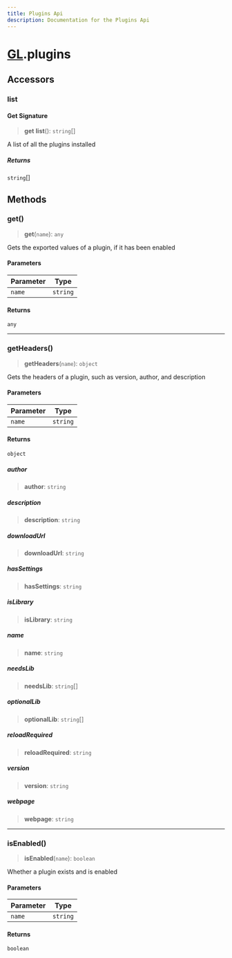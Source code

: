 ```yaml
---
title: Plugins Api
description: Documentation for the Plugins Api
---
```

# [GL](./api).plugins

## Accessors

### list

#### Get Signature

> **get** **list**(): `string`[]

A list of all the plugins installed

##### Returns

`string`[]

## Methods

### get()

> **get**(`name`): `any`

Gets the exported values of a plugin, if it has been enabled

#### Parameters

| Parameter | Type |
| ------ | ------ |
| `name` | `string` |

#### Returns

`any`

***

### getHeaders()

> **getHeaders**(`name`): `object`

Gets the headers of a plugin, such as version, author, and description

#### Parameters

| Parameter | Type |
| ------ | ------ |
| `name` | `string` |

#### Returns

`object`

##### author

> **author**: `string`

##### description

> **description**: `string`

##### downloadUrl

> **downloadUrl**: `string`

##### hasSettings

> **hasSettings**: `string`

##### isLibrary

> **isLibrary**: `string`

##### name

> **name**: `string`

##### needsLib

> **needsLib**: `string`[]

##### optionalLib

> **optionalLib**: `string`[]

##### reloadRequired

> **reloadRequired**: `string`

##### version

> **version**: `string`

##### webpage

> **webpage**: `string`

***

### isEnabled()

> **isEnabled**(`name`): `boolean`

Whether a plugin exists and is enabled

#### Parameters

| Parameter | Type |
| ------ | ------ |
| `name` | `string` |

#### Returns

`boolean`
